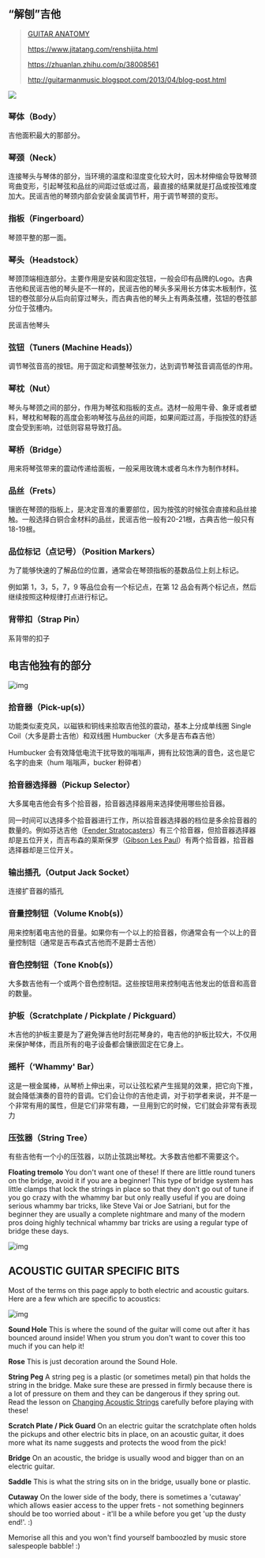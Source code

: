 ## “解刨”吉他

> [GUITAR ANATOMY](https://www.justinguitar.com/guitar-lessons/guitar-anatomy-bc-009)
>
> https://www.jitatang.com/renshijita.html
>
> https://zhuanlan.zhihu.com/p/38008561
>
> http://guitarmanmusic.blogspot.com/2013/04/blog-post.html

![](https://d1i98lg1qi3tmd.cloudfront.net/images/modules/BCS0/BC-009-GuitarAnatomy1.jpg)

### 琴体（Body）

吉他面积最大的那部分。

### 琴颈（Neck）

连接琴头与琴体的部分，当环境的温度和湿度变化较大时，因木材伸缩会导致琴颈弯曲变形，引起琴弦和品丝的间距过低或过高，最直接的结果就是打品或按弦难度加大。民谣吉他的琴颈内部会安装金属调节杆，用于调节琴颈的变形。

### 指板（Fingerboard）

琴颈平整的那一面。

### 琴头（Headstock）

琴颈顶端相连部分。主要作用是安装和固定弦钮，一般会印有品牌的Logo。古典吉他和民谣吉他的琴头是不一样的，民谣吉他的琴头多采用长方体实木板制作，弦钮的卷弦部分从后向前穿过琴头，而古典吉他的琴头上有两条弦槽，弦钮的卷弦部分位于弦槽内。

民谣吉他琴头

### 弦钮（Tuners (Machine Heads)）

调节琴弦音高的按钮。用于固定和调整琴弦张力，达到调节琴弦音调高低的作用。

### 琴枕（Nut）

琴头与琴颈之间的部分，作用为琴弦和指板的支点。选材一般用牛骨、象牙或者塑料，琴枕和琴鞍的高度会影响琴弦与品丝的间距，如果间距过高，手指按弦的舒适度会受到影响，过低则容易导致打品。

### 琴桥（Bridge）

用来将琴弦带来的震动传递给面板，一般采用玫瑰木或者乌木作为制作材料。

### 品丝（Frets）

镶嵌在琴颈的指板上，是决定音准的重要部位，因为按弦的时候弦会直接和品丝接触。一般选择白铜合金材料的品丝，民谣吉他一般有20-21根，古典吉他一般只有18-19根。

### 品位标记（点记号）（Position Markers）

为了能够快速的了解品位的位置，通常会在琴颈指板的基数品位上刻上标记。

例如第 1，3，5，7，9 等品位会有一个标记点，在第 12 品会有两个标记点，然后继续按照这种规律打点进行标记。

### 背带扣（Strap Pin）

系背带的扣子

## 电吉他独有的部分

![img](https://d1i98lg1qi3tmd.cloudfront.net/images/modules/BCS0/BC-009-GuitarAnatomy2.jpg)

### 拾音器（Pick-up(s)）

功能类似麦克风，以磁铁和铜线来拾取吉他弦的震动，基本上分成单线圈 Single Coil（大多是爵士吉他）和双线圈 Humbucker（大多是吉布森吉他）

Humbucker 会有效降低电流干扰导致的嗡嗡声，拥有比较饱满的音色，这也是它名字的由来（hum 嗡嗡声，bucker 粉碎者）

### 拾音器选择器（Pickup Selector）

大多属电吉他会有多个拾音器，拾音器选择器用来选择使用哪些拾音器。

同一时间可以选择多个拾音器进行工作，所以拾音器选择器的档位是多余拾音器的数量的。例如芬达吉他（[Fender Stratocasters](https://zh.wikipedia.org/wiki/Fender_Stratocaster)）有三个拾音器，但拾音器选择器却是五位开关，而吉布森的莱斯保罗（[Gibson Les Paul](https://zh.wikipedia.org/wiki/Gibson_Les_Paul)）有两个拾音器，拾音器选择器却是三位开关。

### 输出插孔（Output Jack Socket）

连接扩音器的插孔

### 音量控制钮（Volume Knob(s)）

用来控制着电吉他的音量。如果你有一个以上的拾音器，你通常会有一个以上的音量控制钮（通常是吉布森式吉他而不是爵士吉他）

### 音色控制钮（Tone Knob(s)）

大多数吉他有一个或两个音色控制钮。这些按钮用来控制电吉他发出的低音和高音的数量。

### 护板（Scratchplate / Pickplate / Pickguard）

木吉他的护板主要是为了避免弹吉他时刮花琴身的，电吉他的护板比较大，不仅用来保护琴体，而且所有的电子设备都会镶嵌固定在它身上。

### 摇杆（‘Whammy' Bar）

这是一根金属棒，从琴桥上伸出来，可以让弦松紧产生摇晃的效果，把它向下推，就会降低演奏的音符的音调。它们会让你的吉他走调，对于初学者来说，并不是一个非常有用的属性，但是它们非常有趣，一旦用到它的时候，它们就会非常有表现力

### 压弦器（String Tree）

有些吉他有一个小的压弦器，以防止弦跳出琴枕。大多数吉他都不需要这个。

**Floating tremolo**
You don't want one of these! If there are little round tuners on the bridge, avoid it if you are a beginner! This type of bridge system has little clamps that lock the strings in place so that they don't go out of tune if you go crazy with the whammy bar but only really useful if you are doing serious whammy bar tricks, like Steve Vai or Joe Satriani, but for the beginner they are usually a complete nightmare and many of the modern pros doing highly technical whammy bar tricks are using a regular type of bridge these days. 

![img](https://d1i98lg1qi3tmd.cloudfront.net/images/modules/BCS0/BC-009-104-guitar-anatomy-5.jpg)

## ACOUSTIC GUITAR SPECIFIC BITS

Most of the terms on this page apply to both electric and acoustic guitars. Here are a few which are specific to acoustics:

![img](https://d1i98lg1qi3tmd.cloudfront.net/images/modules/BCS0/BC-009-GuitarAnatomy3.jpg)

**Sound Hole**
This is where the sound of the guitar will come out after it has bounced around inside! When you strum you don't want to cover this too much if you can help it!

**Rose**
This is just decoration around the Sound Hole.

**String Peg**
A string peg is a plastic (or sometimes metal) pin that holds the string in the bridge. Make sure these are pressed in firmly because there is a lot of pressure on them and they can be dangerous if they spring out. Read the lesson on [Changing Acoustic Strings](https://www.justinguitar.com/guitar-lessons/GM-105) carefully before playing with these!

**Scratch Plate / Pick Guard**
On an electric guitar the scratchplate often holds the pickups and other electric bits in place, on an acoustic guitar, it does more what its name suggests and protects the wood from the pick!

**Bridge**
On an acoustic, the bridge is usually wood and bigger than on an electric guitar.

**Saddle**
This is what the string sits on in the bridge, usually bone or plastic.

**Cutaway**
On the lower side of the body, there is sometimes a 'cutaway' which allows easier access to the upper frets - not something beginners should be too worried about - it'll be a while before you get 'up the dusty end!'. :)

 

Memorise all this and you won't find yourself bamboozled by music store salespeople babble! :)